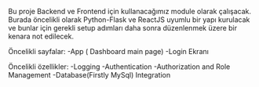Bu proje Backend ve Frontend için kullanacağımız module olarak çalışacak. Burada öncelikli olarak Python-Flask ve ReactJS uyumlu bir yapı kurulacak ve bunlar için gerekli setup adımları daha sonra düzenlenmek üzere bir kenara not edilecek.

Öncelikli sayfalar:
	-App ( Dashboard main page)
	-Login Ekranı

Öncelikli özellikler:
	-Logging
	-Authentication
	-Authorization and Role Management
	-Database(Firstly MySql) Integration


